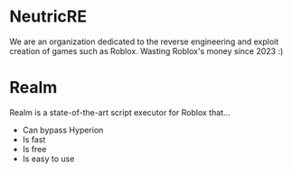 # NeutricRE
We are an organization dedicated to the reverse engineering and exploit creation of games such as Roblox.
Wasting Roblox's money since 2023 :)

# Realm
Realm is a state-of-the-art script executor for Roblox that...
- Can bypass Hyperion
- Is fast
- Is free
- Is easy to use
